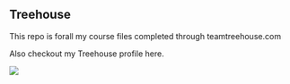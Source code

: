 ## Treehouse

This repo is forall my course files completed through teamtreehouse.com

Also checkout my Treehouse profile here.

![](https://cf.bstatic.com/images/hotel/max1024x768/263/263835412.jpg)
